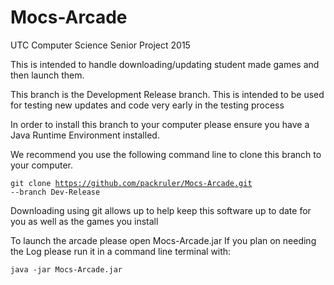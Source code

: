 # Mocs-Arcade
UTC Computer Science Senior Project 2015

This is intended to handle downloading/updating student made games and then launch them.

This branch is the Development Release branch. This is intended to be used for testing new updates and code very early in the testing process

In order to install this branch to your computer please ensure you have a Java Runtime Environment installed.

We recommend you use the following command line to clone this branch to your computer.

<code>git clone https://github.com/packruler/Mocs-Arcade.git --branch Dev-Release</code>

Downloading using git allows up to help keep this software up to date for you as well as the games you install

To launch the arcade please open Mocs-Arcade.jar
If you plan on needing the Log please run it in a command line terminal with:

<code>java -jar Mocs-Arcade.jar</code>

